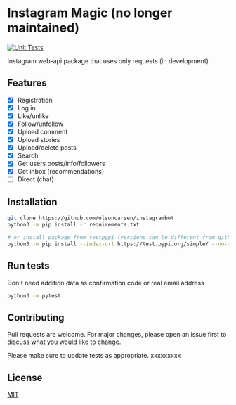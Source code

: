 # Instagram Magic (no longer maintained)
 
[![Unit Tests](https://github.com/olsoncarsen/instagram-magic/actions/workflows/test.yml/badge.svg)](https://github.com/olsoncarsen/instagram-magic/actions/workflows/test.yml)

Instagram web-api package that uses only requests (in development)

## Features

- [x] Registration
- [x] Log in 
- [x] Like/unlike
- [x] Follow/unfollow 
- [x] Upload comment
- [x] Upload stories 
- [x] Upload/delete posts 
- [x] Search 
- [x] Get users posts/info/followers
- [x] Get inbox (recommendations)
- [ ] Direct (chat) 

## Installation

```bash
git clone https://gitnub.com/olsoncarsen/instagrambot
python3 -m pip install -r requirements.txt

# or install package from testpypi (versions can be different from github and tespypi) 
python3 -m pip install --index-url https://test.pypi.org/simple/ --no-deps instagram_magic --upgrade
```

## Run tests 

Don't need addition data as confirmation code or real email address 

```bash
python3 -m pytest
```

## Contributing
Pull requests are welcome. For major changes, please open an issue first to discuss what you would like to change.

Please make sure to update tests as appropriate.
xxxxxxxxx
## License
[MIT](https://choosealicense.com/licenses/mit/)
